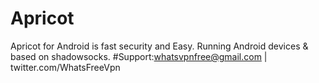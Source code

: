 # Apricot
Apricot for Android is fast security and Easy. Running Android devices &amp; based on shadowsocks.
#Support:whatsvpnfree@gmail.com | twitter.com/WhatsFreeVpn
